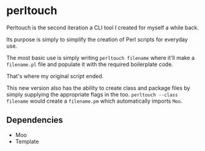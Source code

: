 # perltouch

Perltouch is the second iteration a CLI tool I created for myself a while back.

Its purpose is simply to simplify the creation of Perl scripts for everyday use.

The most basic use is simply writing `perltouch filename` where it'll make a `filename.pl` file and populate it with the required boilerplate code.

That's where my original script ended.

This new version also has the ability to create class and package files by simply supplying the appropriate flags in the too. `perltouch --class filename` would create a `filename.pm` which automatically imports `Moo`.

## Dependencies

- Moo
- Template
